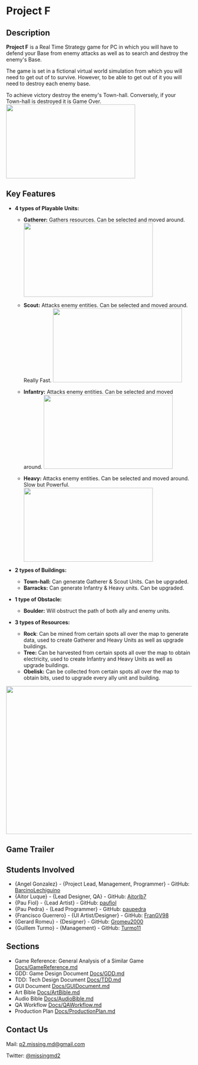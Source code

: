 # Project F
## Description

**Project F** is a Real Time Strategy game for PC in which you will have to defend your Base from enemy attacks as well as to search and destroy the enemy's Base.

The game is set in a fictional virtual world simulation from which you will need to get out of to survive. However, to be able to get out of it you will need to destroy each enemy base.

To achieve victory destroy the enemy's Town-hall. Conversely, if your Town-hall is destroyed it is Game Over.<img src="https://github.com/BarcinoLechiguino/Project_F/blob/master/docs/Images/Renders/Logo.png?raw=true" width="350" height="200" />

## Key Features

  * **4 types of Playable Units:**

    * **Gatherer:** Gathers resources. Can be selected and moved around. <img src="    https://github.com/BarcinoLechiguino/Project_F/blob/master/docs/Images/Renders/Gatherer_render.png?raw=true" width="350" height="200" />
    
    * **Scout:** Attacks enemy entities. Can be selected and moved around. Really Fast. <img src="    https://github.com/BarcinoLechiguino/Project_F/blob/master/docs/Images/Renders/Scout_render.png?raw=true" width="350" height="200" />
    
    * **Infantry:** Attacks enemy entities. Can be selected and moved around. <img src="    https://github.com/BarcinoLechiguino/Project_F/blob/master/docs/Images/Renders/Infantry_render.png?raw=true" width="350" height="200" />
    
    * **Heavy:** Attacks enemy entities. Can be selected and moved around. Slow but Powerful. <img src="    https://github.com/BarcinoLechiguino/Project_F/blob/master/docs/Images/Renders/Heavy_render.png?raw=true" width="350" height="200" />
    
  
* **2 types of Buildings:**
  
    * **Town-hall:** Can generate Gatherer & Scout Units. Can be upgraded.
    * **Barracks:** Can generate Infantry & Heavy units. Can be upgraded.
    
* **1 type of Obstacle:**

    * **Boulder:** Will obstruct the path of both ally and enemy units.

* **3 types of Resources:**

    * **Rock**: Can be mined from certain spots all over the map to generate data, used to create Gatherer and Heavy Units as well as upgrade buildings.
    * **Tree:** Can be harvested from certain spots all over the map to obtain electricity, used to create Infantry and Heavy Units as well as upgrade buildings.
    * **Obelisk:** Can be collected from certain spots all over the map to obtain bits, used to upgrade every ally unit and building.

 <img src="https://github.com/BarcinoLechiguino/Project_F/blob/master/docs/Images/Renders/Ingame_screenshot_2.png?raw=true" width="780" height="400" />
    
  
## Game Trailer

## Students Involved
 - {Angel Gonzalez} - {Project Lead, Management, Programmer} - GitHub: [BarcinoLechiguino](https://github.com/BarcinoLechiguino)
 - {Aitor Luque} - {Lead Designer, QA} - GitHub: [Aitorlb7](https://github.com/Aitorlb7)
 - {Pau Fiol} - {Lead Artist} - GitHub: [paufiol](https://github.com/paufiol)
 - {Pau Pedra} - {Lead Programmer} - GitHub: [paupedra](https://github.com/paupedra)
 - {Francisco Guerrero} - {UI Artist/Designer} - GitHub: [FranGV98](https://github.com/FranGV98)
 - {Gerard Romeu} - {Designer} - GitHub: [Gromeu2000](https://github.com/Gromeu2000)
 - {Guillem Turmo} - {Management} - GitHub: [Turmo11](https://github.com/Turmo11)

## Sections
 - Game Reference: General Analysis of a Similar Game [Docs/GameReference.md](https://github.com/BarcinoLechiguino/Project_F/blob/master/docs/GameReference.md)
 - GDD: Game Design Document [Docs/GDD.md](https://github.com/BarcinoLechiguino/Project_F/blob/master/docs/GDD.md)
 - TDD: Tech Design Document [Docs/TDD.md](https://github.com/BarcinoLechiguino/Project_F/blob/master/docs/TDD.md)
 - GUI Document [Docs/GUIDocument.md](https://github.com/BarcinoLechiguino/Project_F/blob/master/docs/GuiDocument.md)
 - Art Bible [Docs/ArtBible.md](https://github.com/BarcinoLechiguino/Project_F/blob/master/docs/ArtBible.md)
 - Audio Bible [Docs/AudioBible.md](https://github.com/BarcinoLechiguino/Project_F/blob/master/docs/AudioBible.md)
 - QA Workflow [Docs/QAWorkflow.md](https://github.com/BarcinoLechiguino/Project_F/blob/master/docs/QAWorkflow.md)
 - Production Plan [Docs/ProductionPlan.md](https://github.com/BarcinoLechiguino/Project_F/blob/master/docs/ProductionPlan.md)
 
## Contact Us

Mail: p2.missing.md@gmail.com

Twitter: [@missingmd2](<https://twitter.com/missingmd2>)


